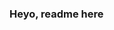### Heyo, readme here

<!--
**UvealNebula51/UvealNebula51** is a ✨ _special_ ✨ repository because its `README.md` (this file) appears on your GitHub profile.

Here are some ideas to get you started:

Pronouns: He/Him
Hobby type interests: VR, VR, sometimes VR, and Star Wars. I also like Halo, Space ENgineers and anime.
Plans: Hopefully some VR related stuff obviously, also some robotics stuff for my local team
